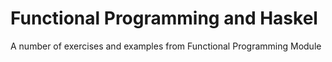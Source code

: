 # Functional Programming and Haskel
A number of exercises and examples from Functional Programming Module